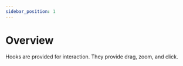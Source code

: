 ```yaml
---
sidebar_position: 1
---
```


# Overview

Hooks are provided for interaction. They provide drag, zoom, and click.
